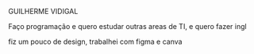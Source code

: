 GUILHERME VIDIGAL 

Faço  programação e quero estudar outras areas  de TI, e quero fazer ingl
 
 fiz um pouco de design, trabalhei com figma e canva 
 
 
